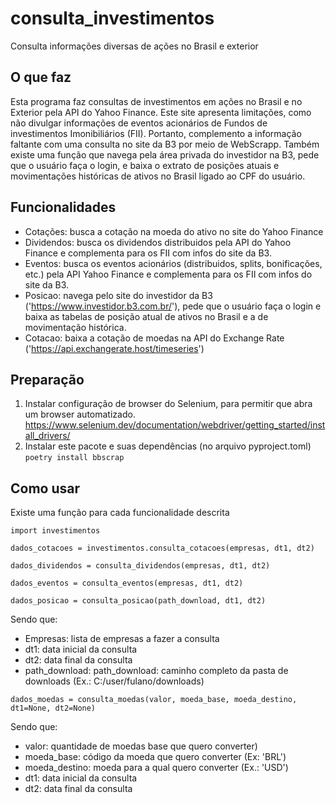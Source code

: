 # consulta_investimentos

Consulta informações diversas de ações no Brasil e exterior

## O que faz
Esta programa faz consultas de investimentos em ações no Brasil e no Exterior pela API do Yahoo Finance. Este site apresenta limitações, como não divulgar informações de eventos acionários de Fundos de investimentos Imonibiliários (FII). Portanto, complemento a informação faltante com uma consulta no site da B3 por meio de WebScrapp.
Também existe uma função que navega pela área privada do investidor na B3, pede que o usuário faça o login, e baixa o extrato de posições atuais e movimentações históricas de ativos no Brasil ligado ao CPF do usuário.

## Funcionalidades
- Cotações: busca a cotação na moeda do ativo no site do Yahoo Finance
- Dividendos: busca os dividendos distribuidos pela API do Yahoo Finance e complementa para os FII com infos do site da B3.
- Eventos: busca os eventos acionários (distribuidos, splits, bonificações, etc.) pela API Yahoo Finance e complementa para os FII com infos do site da B3.
- Posicao: navega pelo site do investidor da B3 ('https://www.investidor.b3.com.br/'), pede que o usuário faça o login e baixa as tabelas de posição atual de ativos no Brasil e a de movimentação histórica.
- Cotacao: baixa a cotação de moedas na API do Exchange Rate ('https://api.exchangerate.host/timeseries')

## Preparação
1. Instalar configuração de browser do Selenium, para permitir que abra um browser automatizado. https://www.selenium.dev/documentation/webdriver/getting_started/install_drivers/
2. Instalar este pacote e suas dependências (no arquivo pyproject.toml) 
`poetry install bbscrap`

## Como usar

Existe uma função para cada funcionalidade descrita

`import investimentos`

`dados_cotacoes = investimentos.consulta_cotacoes(empresas, dt1, dt2)`

`dados_dividendos = consulta_dividendos(empresas, dt1, dt2)`

`dados_eventos = consulta_eventos(empresas, dt1, dt2)`

`dados_posicao = consulta_posicao(path_download, dt1, dt2)`

Sendo que:
- Empresas: lista de empresas a fazer a consulta
- dt1: data inicial da consulta
- dt2: data final da consulta
- path_download: path_download: caminho completo da pasta de downloads (Ex.: C:/user/fulano/downloads)

`dados_moedas = consulta_moedas(valor, moeda_base, moeda_destino, dt1=None, dt2=None)`

Sendo que:
- valor: quantidade de moedas base que quero converter)
- moeda_base: código da moeda que quero converter (Ex: 'BRL')
- moeda_destino: moeda para a qual quero converter (Ex.: 'USD')
- dt1: data inicial da consulta
- dt2: data final da consulta
